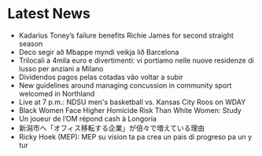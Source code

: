 # Latest News
-  Kadarius Toney’s failure benefits Richie James for second straight season
-  Deco segir að Mbappe myndi veikja lið Barcelona
-  Trilocali a 4mila euro e divertimenti: vi portiamo nelle nuove residenze di lusso per anziani a Milano
-  Dividendos pagos pelas cotadas vão voltar a subir
-  New guidelines around managing concussion in community sport welcomed in Northland
-  Live at 7 p.m.: NDSU men's basketball vs. Kansas City Roos on WDAY
-  Black Women Face Higher Homicide Risk Than White Women: Study
-  Un joueur de l’OM répond cash à Longoria
-  新潟市へ「オフィス移転する企業」が倍々で増えている理由
-  Ricky Hoek (MEP): MEP su vision ta pa crea un pais di progreso pa un y tur
